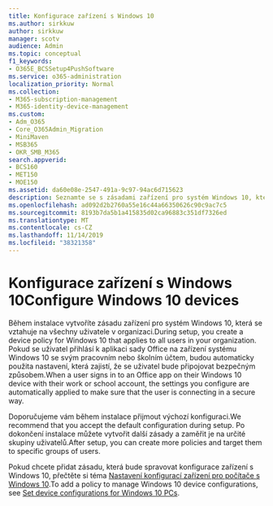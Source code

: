 ```yaml
---
title: Konfigurace zařízení s Windows 10
ms.author: sirkkuw
author: sirkkuw
manager: scotv
audience: Admin
ms.topic: conceptual
f1_keywords:
- O365E_BCSSetup4PushSoftware
ms.service: o365-administration
localization_priority: Normal
ms.collection:
- M365-subscription-management
- M365-identity-device-management
ms.custom:
- Adm_O365
- Core_O365Admin_Migration
- MiniMaven
- MSB365
- OKR_SMB_M365
search.appverid:
- BCS160
- MET150
- MOE150
ms.assetid: da60e08e-2547-491a-9c97-94ac6d715623
description: Seznamte se s zásadami zařízení pro systém Windows 10, které se vztahují na všechny uživatele v organizaci.
ms.openlocfilehash: ad092d2b2760a55e16c44a66350626c90c9ac7c5
ms.sourcegitcommit: 8193b7da5b1a415835d02ca96883c351df7326ed
ms.translationtype: MT
ms.contentlocale: cs-CZ
ms.lasthandoff: 11/14/2019
ms.locfileid: "38321358"
---
```

# <a name="configure-windows-10-devices"></a><span data-ttu-id="d5a27-103">Konfigurace zařízení s Windows 10</span><span class="sxs-lookup"><span data-stu-id="d5a27-103">Configure Windows 10 devices</span></span>

<span data-ttu-id="d5a27-104">Během instalace vytvoříte zásadu zařízení pro systém Windows 10, která se vztahuje na všechny uživatele v organizaci.</span><span class="sxs-lookup"><span data-stu-id="d5a27-104">During setup, you create a device policy for Windows 10 that applies to all users in your organization.</span></span> <span data-ttu-id="d5a27-105">Pokud se uživatel přihlásí k aplikaci sady Office na zařízení systému Windows 10 se svým pracovním nebo školním účtem, budou automaticky použita nastavení, která zajistí, že se uživatel bude připojovat bezpečným způsobem.</span><span class="sxs-lookup"><span data-stu-id="d5a27-105">When a user signs in to an Office app on their Windows 10 device with their work or school account, the settings you configure are automatically applied to make sure that the user is connecting in a secure way.</span></span>
  
<span data-ttu-id="d5a27-106">Doporučujeme vám během instalace přijmout výchozí konfiguraci.</span><span class="sxs-lookup"><span data-stu-id="d5a27-106">We recommend that you accept the default configuration during setup.</span></span> <span data-ttu-id="d5a27-107">Po dokončení instalace můžete vytvořit další zásady a zaměřit je na určité skupiny uživatelů.</span><span class="sxs-lookup"><span data-stu-id="d5a27-107">After setup, you can create more policies and target them to specific groups of users.</span></span>
  
<span data-ttu-id="d5a27-108">Pokud chcete přidat zásadu, která bude spravovat konfigurace zařízení s Windows 10, přečtěte si téma [Nastavení konfigurací zařízení pro počítače s Windows 10](protection-settings-for-windows-10-pcs.md).</span><span class="sxs-lookup"><span data-stu-id="d5a27-108">To add a policy to manage Windows 10 device configurations, see [Set device configurations for Windows 10 PCs](protection-settings-for-windows-10-pcs.md).</span></span>
  

